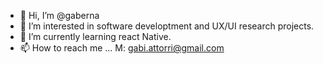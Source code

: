 - 👋 Hi, I’m @gaberna
- 👀 I’m interested in software developtment and UX/UI research projects. 
- 🌱 I’m currently learning react Native.
- 📫 How to reach me ... M: gabi.attorri@gmail.com

<!---
gaberna/gaberna is a ✨ special ✨ repository because its `README.md` (this file) appears on your GitHub profile.
You can click the Preview link to take a look at your changes.
--->

